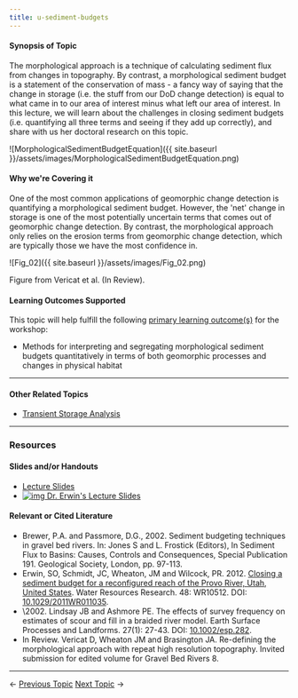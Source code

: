 ```yaml
---
title: u-sediment-budgets
---
```


#### Synopsis of Topic

The morphological approach is a technique of calculating sediment flux from changes in topography. By contrast, a morphological sediment budget is a statement of the conservation of mass - a fancy way of saying that the change in storage (i.e. the stuff from our DoD change detection) is equal to what came in to our area of interest minus what left our area of interest. In this lecture, we will learn about the challenges in closing sediment budgets  (i.e. quantifying all three terms and seeing if they add up correctly), and share with us her doctoral research on this topic. 

![MorphologicalSedimentBudgetEquation]({{ site.baseurl }}/assets/images/MorphologicalSedimentBudgetEquation.png)

#### Why we're Covering it

One of the most common applications of geomorphic change detection is quantifying a morphological sediment budget.  However, the 'net' change in storage is one of the most potentially uncertain terms that comes out of geomorphic change detection. By contrast, the morphological approach only relies on the erosion terms from geomorphic change detection, which are typically those we have the most confidence in. 

![Fig_02]({{ site.baseurl }}/assets/images/Fig_02.png)

Figure from Vericat et al. (In Review). 

#### Learning Outcomes Supported

This topic will help fulfill the following [primary learning outcome(s)](http://gcdworkshop.joewheaton.org/syllabus/primary-learning-outcomes) for the workshop:

- Methods for interpreting and segregating morphological sediment budgets quantitatively in terms of both geomorphic processes and changes in physical habitat

------

#### Other Related Topics

- [Transient Storage Analysis](http://gcdworkshop.joewheaton.org/workshop-topics/versions/3-day-workshop/3-Day3/u-sediment-budgets/r-transient-storage-analysis)

------

### Resources

#### Slides and/or Handouts

- [Lecture Slides](http://etalweb.joewheaton.org/etal_workshops/GCD/2015_USU/U_Geomorphology.pdf)
- [![img](http://gcdworkshop.joewheaton.org/_/rsrc/1429978007096/workshop-topics/versions/3-day-workshop/3-Day3/u-sediment-budgets/pdfIcon.png) ](http://etal.usu.edu/GCD/Workshop/2012May/M_ClosureSedimentBudgets_color_slides.pdf)[Dr. Erwin's Lecture Slides](http://etal.usu.edu/GCD/Workshop/2012May/M_ClosureSedimentBudgets_color_slides.pdf)  

#### Relevant or Cited Literature

- Brewer, P.A. and Passmore, D.G., 2002. Sediment budgeting techniques in gravel bed rivers. In: Jones S and L. Frostick (Editors), In Sediment Flux to Basins: Causes, Controls and Consequences, Special Publication 191. Geological Society, London, pp. 97-113.
- Erwin, SO, Schmidt, JC, Wheaton, JM and Wilcock, PR. 2012. [Closing a sediment budget for a reconfigured reach of the Provo River, Utah, United States](http://etal.usu.edu/Downloads/wrcr13567.pdf). Water Resources Research. 48: WR10512. DOI: [10.1029/2011WR011035](http://dx.doi.org/10.1029/2011WR011035).
- \2002. Lindsay JB and Ashmore PE. The effects of survey frequency on estimates of scour and fill in a braided river model. Earth Surface Processes and Landforms. 27(1): 27-43. DOI: [10.1002/esp.282](http://dx.doi.org/10.1002/esp.282).
- In Review. Vericat D, Wheaton JM and Brasington JA.  Re-defining the morphological approach with repeat high resolution topography.  Invited submission for edited volume for Gravel Bed Rivers 8. 

------

← [Previous Topic](http://gcdworkshop.joewheaton.org/workshop-topics/versions/3-day-workshop/3-Day3/t-interpreting-outputs-of-gcd)           [Next Topic](http://gcdworkshop.joewheaton.org/workshop-topics/versions/3-day-workshop/3-Day3/v-budget-segregation) →
